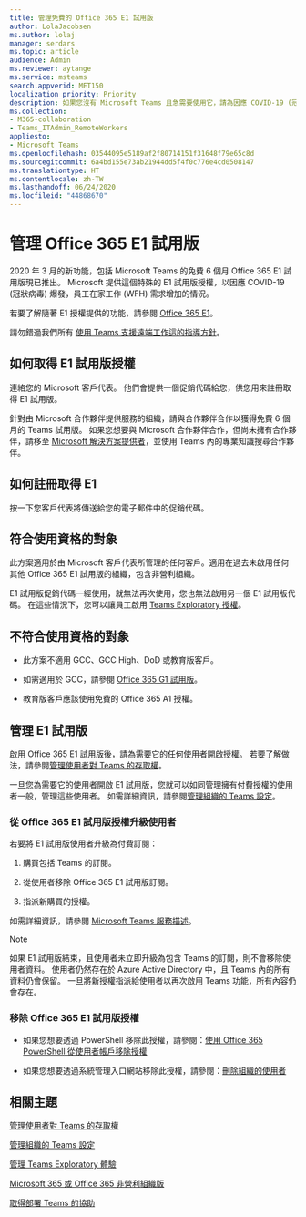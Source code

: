 ```yaml
---
title: 管理免費的 Office 365 E1 試用版
author: LolaJacobsen
ms.author: lolaj
manager: serdars
ms.topic: article
audience: Admin
ms.reviewer: aytange
ms.service: msteams
search.appverid: MET150
localization_priority: Priority
description: 如果您沒有 Microsoft Teams 且急需要使用它，請為因應 COVID-19 (冠狀病毒) 爆發，需要從遠端工作或在家工作 (WFH) 的使用者推出 Office 365 E1 試用版。
ms.collection:
- M365-collaboration
- Teams_ITAdmin_RemoteWorkers
appliesto:
- Microsoft Teams
ms.openlocfilehash: 03544095e5189af2f80714151f31648f79e65c8d
ms.sourcegitcommit: 6a4bd155e73ab21944dd5f4f0c776e4cd0508147
ms.translationtype: HT
ms.contentlocale: zh-TW
ms.lasthandoff: 06/24/2020
ms.locfileid: "44868670"
---
```

<a name="manage-the-office-365-e1-trial"></a>管理 Office 365 E1 試用版
==============================

2020 年 3 月的新功能，包括 Microsoft Teams 的免費 6 個月 Office 365 E1 試用版現已推出。 Microsoft 提供這個特殊的 E1 試用版授權，以因應 COVID-19 (冠狀病毒) 爆發，員工在家工作 (WFH) 需求增加的情況。 

若要了解隨著 E1 授權提供的功能，請參閱 [Office 365 E1](https://www.microsoft.com/microsoft-365/business/office-365-enterprise-e1-business-software)。

請勿錯過我們所有 [使用 Teams 支援遠端工作這的指導方針](support-remote-work-with-teams.md)。

## <a name="how-to-get-an-e1-trial-license"></a>如何取得 E1 試用版授權

連絡您的 Microsoft 客戶代表。 他們會提供一個促銷代碼給您，供您用來註冊取得 E1 試用版。 

針對由 Microsoft 合作夥伴提供服務的組織，請與合作夥伴合作以獲得免費 6 個月的 Teams 試用版。 如果您想要與 Microsoft 合作夥伴合作，但尚未擁有合作夥伴，請移至 [Microsoft 解決方案提供者](https://www.microsoft.com/solution-providers/home)，並使用 Teams 內的專業知識搜尋合作夥伴。


## <a name="how-to-sign-up-for-e1"></a>如何註冊取得 E1

按一下您客戶代表將傳送給您的電子郵件中的促銷代碼。 


## <a name="whos-eligible"></a>符合使用資格的對象

此方案適用於由 Microsoft 客戶代表所管理的任何客戶。適用在過去未啟用任何其他 Office 365 E1 試用版的組織，包含非營利組織。 

E1 試用版促銷代碼一經使用，就無法再次使用，您也無法啟用另一個 E1 試用版代碼。 在這些情況下，您可以讓員工啟用 [Teams Exploratory 授權](teams-exploratory.md)。

## <a name="who-isnt-eligible"></a>不符合使用資格的對象

- 此方案不適用 GCC、GCC High、DoD 或教育版客戶。 

- 如需適用於 GCC，請參閱 [Office 365 G1 試用版](g1-trial-license.md)。 

- 教育版客戶應該使用免費的 Office 365 A1 授權。

## <a name="manage-the-e1-trial"></a>管理 E1 試用版

啟用 Office 365 E1 試用版後，請為需要它的任何使用者開啟授權。 若要了解做法，請參閱[管理使用者對 Teams 的存取權](user-access.md)。


一旦您為需要它的使用者開啟 E1 試用版，您就可以如同管理擁有付費授權的使用者一般，管理這些使用者。 如需詳細資訊，請參閱[管理組織的 Teams 設定](enable-features-office-365.md)。



### <a name="upgrade-users-from-the-office-365-e1-trial-license"></a>從 Office 365 E1 試用版授權升級使用者

若要將 E1 試用版使用者升級為付費訂閱：

1. 購買包括 Teams 的訂閱。

2. 從使用者移除 Office 365 E1 試用版訂閱。

3. 指派新購買的授權。

如需詳細資訊，請參閱 [Microsoft Teams 服務描述](https://docs.microsoft.com/office365/servicedescriptions/teams-service-description)。

> [!NOTE]
> 如果 E1 試用版結束，且使用者未立即升級為包含 Teams 的訂閱，則不會移除使用者資料。 使用者仍然存在於 Azure Active Directory 中，且 Teams 內的所有資料仍會保留。 一旦將新授權指派給使用者以再次啟用 Teams 功能，所有內容仍會存在。 

### <a name="remove-an-office-365-e1-trial-license"></a>移除 Office 365 E1 試用版授權

- 如果您想要透過 PowerShell 移除此授權，請參閱：[使用 Office 365 PowerShell 從使用者帳戶移除授權](https://docs.microsoft.com/office365/enterprise/powershell/remove-licenses-from-user-accounts-with-office-365-powershell)

- 如果您想要透過系統管理入口網站移除此授權，請參閱：[刪除組織的使用者](https://docs.microsoft.com/microsoft-365/admin/add-users/delete-a-user)

## <a name="related-topics"></a>相關主題

[管理使用者對 Teams 的存取權](user-access.md)

[管理組織的 Teams 設定](enable-features-office-365.md)

[管理 Teams Exploratory 體驗](teams-exploratory.md)

[Microsoft 365 或 Office 365 非營利組織版](https://www.microsoft.com/microsoft-365/nonprofit/office-365-nonprofit)

[取得部署 Teams 的協助](https://go.microsoft.com/fwlink/?linkid=780698)
